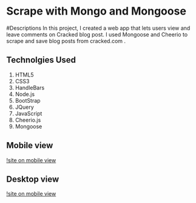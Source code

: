 # Scrape with Mongo and Mongoose

#Descriptions 
In this project, I created a web app that lets users view and leave comments on Cracked blog post. I used  Mongoose and Cheerio  to scrape and save blog posts from cracked.com .

## Technolgies Used

1. HTML5
2. CSS3
3. HandleBars
4. Node.js
5. BootStrap
6. JQuery
7. JavaScript
8. Cheerio.js
9. Mongoose

## Mobile view
[!site on mobile view]("./public/image/mobile-read.png")

## Desktop view
[!site on mobile view]("./public/image/desktop-read.png")